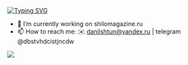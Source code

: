 <!--
**istillmissyou/istillmissyou** is a ✨ _special_ ✨ repository because its `README.md` (this file) appears on your GitHub profile.

Here are some ideas to get you started:

- 🔭 I’m currently working on ...
- 🌱 I’m currently learning ...
- 👯 I’m looking to collaborate on ...
- 🤔 I’m looking for help with ...
- 💬 Ask me about ...
- 📫 How to reach me: ...
- 😄 Pronouns: ...
- ⚡ Fun fact: ...
-->

[![Typing SVG](https://readme-typing-svg.herokuapp.com?font=Fira+Code&pause=1000&width=435&lines=Hi+there!;My+name+is+Danil+and+am+a+Python+developer)](https://git.io/typing-svg)

- 🔭 I’m currently working on shilomagazine.ru
- 📫 How to reach me: ✉️ danilshtun@yandex.ru | telegram @dbstvhdcistjncdw

<!-- [![Ashutosh's github activity graph](https://activity-graph.herokuapp.com/graph?username=istillmissyou&theme=gotham)](https://github.com/ashutosh00710/github-readme-activity-graph) -->

![](https://komarev.com/ghpvc/?username=istillmissyou)
